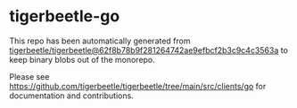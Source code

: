 # tigerbeetle-go
This repo has been automatically generated from
[tigerbeetle/tigerbeetle@62f8b78b9f281264742ae9efbcf2b3c9c4c3563a](https://github.com/tigerbeetle/tigerbeetle/commit/62f8b78b9f281264742ae9efbcf2b3c9c4c3563a)
to keep binary blobs out of the monorepo.

Please see
<https://github.com/tigerbeetle/tigerbeetle/tree/main/src/clients/go>
for documentation and contributions.